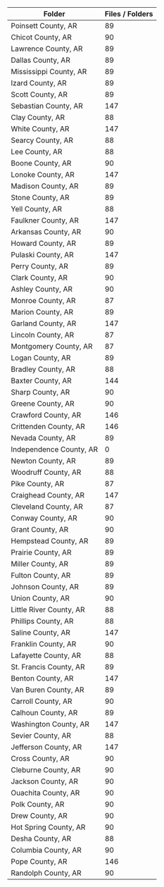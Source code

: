 | Folder                  |   Files / Folders |
|-------------------------|-------------------|
| Poinsett County, AR     |                89 |
| Chicot County, AR       |                90 |
| Lawrence County, AR     |                89 |
| Dallas County, AR       |                89 |
| Mississippi County, AR  |                89 |
| Izard County, AR        |                89 |
| Scott County, AR        |                89 |
| Sebastian County, AR    |               147 |
| Clay County, AR         |                88 |
| White County, AR        |               147 |
| Searcy County, AR       |                88 |
| Lee County, AR          |                88 |
| Boone County, AR        |                90 |
| Lonoke County, AR       |               147 |
| Madison County, AR      |                89 |
| Stone County, AR        |                89 |
| Yell County, AR         |                88 |
| Faulkner County, AR     |               147 |
| Arkansas County, AR     |                90 |
| Howard County, AR       |                89 |
| Pulaski County, AR      |               147 |
| Perry County, AR        |                89 |
| Clark County, AR        |                90 |
| Ashley County, AR       |                90 |
| Monroe County, AR       |                87 |
| Marion County, AR       |                89 |
| Garland County, AR      |               147 |
| Lincoln County, AR      |                87 |
| Montgomery County, AR   |                87 |
| Logan County, AR        |                89 |
| Bradley County, AR      |                88 |
| Baxter County, AR       |               144 |
| Sharp County, AR        |                90 |
| Greene County, AR       |                90 |
| Crawford County, AR     |               146 |
| Crittenden County, AR   |               146 |
| Nevada County, AR       |                89 |
| Independence County, AR |                 0 |
| Newton County, AR       |                89 |
| Woodruff County, AR     |                88 |
| Pike County, AR         |                87 |
| Craighead County, AR    |               147 |
| Cleveland County, AR    |                87 |
| Conway County, AR       |                90 |
| Grant County, AR        |                90 |
| Hempstead County, AR    |                89 |
| Prairie County, AR      |                89 |
| Miller County, AR       |                89 |
| Fulton County, AR       |                89 |
| Johnson County, AR      |                89 |
| Union County, AR        |                90 |
| Little River County, AR |                88 |
| Phillips County, AR     |                88 |
| Saline County, AR       |               147 |
| Franklin County, AR     |                90 |
| Lafayette County, AR    |                88 |
| St. Francis County, AR  |                89 |
| Benton County, AR       |               147 |
| Van Buren County, AR    |                89 |
| Carroll County, AR      |                90 |
| Calhoun County, AR      |                89 |
| Washington County, AR   |               147 |
| Sevier County, AR       |                88 |
| Jefferson County, AR    |               147 |
| Cross County, AR        |                90 |
| Cleburne County, AR     |                90 |
| Jackson County, AR      |                90 |
| Ouachita County, AR     |                90 |
| Polk County, AR         |                90 |
| Drew County, AR         |                90 |
| Hot Spring County, AR   |                90 |
| Desha County, AR        |                88 |
| Columbia County, AR     |                90 |
| Pope County, AR         |               146 |
| Randolph County, AR     |                90 |